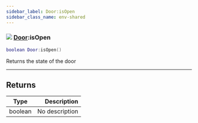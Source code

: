 ```yaml
---
sidebar_label: Door:isOpen
sidebar_class_name: env-shared
---
```


### ![](/img/wiki/shared.png) [Door](../door/README.md):isOpen

```lua
boolean Door:isOpen()
```

Returns the state of the door<br/>

-----------------
## Returns

| Type   | Description |
| ------ | ----------: |
| boolean | No description |

